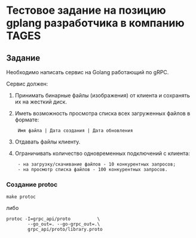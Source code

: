 # Тестовое задание на позицию gplang разработчика в компанию TAGES

## Задание

Необходимо написать сервис на Golang работающий по gRPC.

Сервис должен:

1. Принимать бинарные файлы (изображения) от клиента и сохранять их на жесткий диск.
2. Иметь возможность просмотра списка всех загруженных файлов в формате:

        Имя файла | Дата создания | Дата обновления

3. Отдавать файлы клиенту.
4. Ограничивать количество одновременных подключений с клиента:

        - на загрузку/скачивание файлов - 10 конкурентных запросов;
        - на просмотр списка файлов - 100 конкурентных запросов.


### Создание protoc
    make protoc
    
либо

    protoc -I=grpc_api/proto          \
            --go_out=. --go-grpc_out=.\
            grpc_api/proto/library.proto
